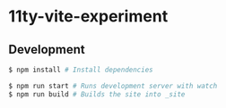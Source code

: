 # 11ty-vite-experiment

## Development

```sh
$ npm install # Install dependencies

$ npm run start # Runs development server with watch
$ npm run build # Builds the site into _site
```
